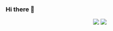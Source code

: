 ### Hi there 👋

<!--
**aquam1ne/aquam1ne** is a ✨ _special_ ✨ repository because its `README.md` (this file) appears on your GitHub profile.

Here are some ideas to get you started:

- 🔭 I’m currently working on ...
- 🌱 I’m currently learning ...
- 👯 I’m looking to collaborate on ...
- 🤔 I’m looking for help with ...
- 💬 Ask me about ...
- 📫 How to reach me: ...
- 😄 Pronouns: ...
- ⚡ Fun fact: ...
-->
<div align="center"><img src=https://user-images.githubusercontent.com/69796052/209538067-3a2cbd59-303d-47f9-b84f-9c022ea33010.png>
<img src=https://user-images.githubusercontent.com/69796052/209538664-fab0c67b-c9df-4951-bc9c-0f1871ba0a35.png></div>
